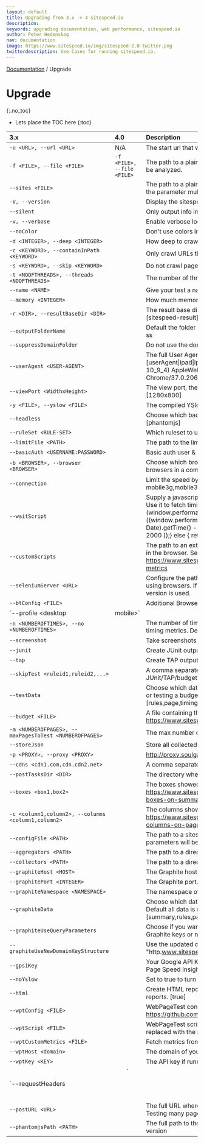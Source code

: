 ```yaml
---
layout: default
title: Upgrading from 3.x -> 4 sitespeed.io
description:
keywords: upgrading documentation, web performance, sitespeed.io
author: Peter Hedenskog
nav: documentation
image: https://www.sitespeed.io/img/sitespeed-2.0-twitter.png
twitterdescription: Use Cases for running sitespeed.io.
---
```

[Documentation]({{site.baseurl}}/documentation/sitespeed.io/) / Upgrade

# Upgrade
{:.no_toc}

* Lets place the TOC here
{:toc}

| 3.x      | 4.0         | Description |
|:------------|:-------------------|:-------------|
| `-u <URL>, --url <URL>` | N/A     | The start url that will be used when crawling. |
| `-f <FILE>, --file <FILE>` | `-f <FILE>, --file <FILE>` | The path to a plain text file with one URL on each row. Each URL will be analyzed. |
| `--sites <FILE>` | | The path to a plain text file with one URL on each row. You can use the parameter multiple times to point out many files |
| `-V, --version` | | Display the sitespeed.io version. |
| `--silent` | | Only output info in the logs, not to the console. |
| `-v, --verbose` | | Enable verbose logging. |
| `--noColor` | | Don't use colors in console output.  [false] |
| `-d <INTEGER>, --deep <INTEGER>` | | How deep to crawl.  [1] |
| `-c <KEYWORD>, --containInPath <KEYWORD>` | | Only crawl URLs that contains this in the path. |
| `-s <KEYWORD>, --skip <KEYWORD>` || Do not crawl pages that contains this in the path. |
| `-t <NOOFTHREADS>, --threads <NOOFTHREADS>` || The number of threads/processes that will analyze pages.  [5] |
| `--name <NAME>` || Give your test a name, it will be added to all HTML pages. |
| `--memory <INTEGER>` || How much memory the Java processed will have (in mb).  [256] |
| `-r <DIR>, --resultBaseDir <DIR>` || The result base directory, the base dir where the result ends up.  [sitespeed-result] |
| `--outputFolderName` || Default the folder name is a date of format yyyy-mm-dd-HH-MM-ss |
| `--suppressDomainFolder` || Do not use the domain folder in the output directory |
| `--userAgent <USER-AGENT>` || The full User Agent string, default is Chrome for MacOSX. [userAgent\|ipad\|iphone].  [Mozilla/5.0 (Macintosh; Intel Mac OS X 10_9_4) AppleWebKit/537.36 (KHTML, like Gecko) Chrome/37.0.2062.120 Safari/537.36] |
| `--viewPort <WidthxHeight>` || The view port, the page viewport size WidthxHeight like 400x300.  [1280x800] |
| `-y <FILE>, --yslow <FILE>` || The compiled YSlow file. Use this if you have your own rules. |
| `--headless` || Choose which backend to use for headless [phantomjs\|slimerjs]  [phantomjs] |
| `--ruleSet <RULE-SET>` || Which ruleset to use.  [sitespeed.io-desktop] |
| `--limitFile <PATH>` || The path to the limit configuration file. |
| `--basicAuth <USERNAME:PASSWORD>` || Basic auth user & password. |
| `-b <BROWSER>, --browser <BROWSER>` || Choose which browser to use to collect timing data. Use multiple browsers in a comma separated list (firefox\|chrome\|headless) |
| `--connection` || Limit the speed by simulating connection types. Choose between mobile3g,mobile3gfast,cable,native  [cable] |
| `--waitScript` || Supply a javascript that decides when a browser run is finished. Use it to fetch timings happening after the loadEventEnd.  [ if (window.performance && window.performance.timing){ return ((window.performance.timing.loadEventEnd > 0) && ((new Date).getTime() - window.performance.timing.loadEventEnd > 2000 ));} else { return true;}] |
| `--customScripts` || The path to an extra script folder with scripts that will be executed in the browser. See https://www.sitespeed.io/documentation/browsers/#custom-metrics |
| `--seleniumServer <URL>` || Configure the path to the Selenium server when fetching timings using browsers. If not configured the supplied NodeJS/Selenium version is used. |
| `--btConfig <FILE>` || Additional BrowserTime JSON configuration as a file |
| `--profile <desktop|mobile>` || Choose between testing for desktop or mobile. Testing for desktop will use desktop rules & user agents and vice verca.  [desktop] |
| `-n <NUMBEROFTIMES>, --no <NUMBEROFTIMES>` || The number of times you should test each URL when fetching timing metrics. Default is 3 times.  [3] |
| `--screenshot` || Take screenshots for each page (using the configured view port). |
| `--junit` || Create JUnit output to the console. |
| `--tap` || Create TAP output to the console. |
| `--skipTest <ruleid1,ruleid2,...>` || A comma separated list of rules to skip when generating JUnit/TAP/budget output. |
| `--testData` || Choose which data to send test when generating TAP/JUnit output or testing a budget. Default is all available [rules,page,timings,wpt,gpsi]  [all] |
| `--budget <FILE>` || A file containing the web perf budget rules. See https://www.sitespeed.io/documentation/performance-budget/ |
| `-m <NUMBEROFPAGES>, --maxPagesToTest <NUMBEROFPAGES>` || The max number of pages to test. Default is no limit. |
| `--storeJson` || Store all collected data as JSON. |
| `-p <PROXY>, --proxy <PROXY>` || http://proxy.soulgalore.com:80 |
| `--cdns <cdn1.com,cdn.cdn2.net>` || A comma separated list of additional CDNs. |
| `--postTasksDir <DIR>` || The directory where you have your extra post tasks. |
| `--boxes <box1,box2>` || The boxes showed on site summary page, see https://www.sitespeed.io/documentation/configuration/#configure-boxes-on-summary-page |
| `-c <column1,column2>, --columns <column1,column2>` || The columns showed on detailed page summary table, see https://www.sitespeed.io/documentation/configuration/#configure-columns-on-pages-page |
| `--configFile <PATH>` || The path to a sitespeed.io config.json file, if it exists all other input parameters will be overridden. |
| `--aggregators <PATH>` || The path to a directory with extra aggregators. |
| `--collectors <PATH>` || The path to a directory with extra collectors. |
| `--graphiteHost <HOST>` || The Graphite host. |
| `--graphitePort <INTEGER>` || The Graphite port.  [2003] |
| `--graphiteNamespace <NAMESPACE>` || The namespace of the data sent to Graphite.  [sitespeed.io] |
| `--graphiteData` || Choose which data to send to Graphite by a comma separated list. Default all data is sent. [summary,rules,pagemetrics,timings,requests,domains]  [all] |
| `--graphiteUseQueryParameters` || Choose if you want to use query paramaters from the URL in the Graphite keys or not |
| `--graphiteUseNewDomainKeyStructure` || Use the updated domain section when sending data to Graphite "http.www.sitespeed.io" to "http.www_sitespeed_io" (issue #651) |
| `--gpsiKey` || Your Google API Key, configure it to also fetch data from Google Page Speed Insights. |
| `--noYslow` || Set to true to turn off collecting metrics using YSlow. |
| `--html` || Create HTML reports. Default to true. Set no-html to disable HTML reports.  [true] |
| `--wptConfig <FILE>` || WebPageTest configuration, see https://github.com/marcelduran/webpagetest-api runTest method 
| `--wptScript <FILE>` || WebPageTest scripting. Every occurance of \{\{\{URL\}\}\} will be replaced with the real URL. |
| `--wptCustomMetrics <FILE>` || Fetch metrics from your page using Javascript |
| `--wptHost <domain>` || The domain of your WebPageTest instance. |
| `--wptKey <KEY>` || The API key if running on webpagetest on the public instances. |
| `--requestHeaders <FILE>|<HEADER>` || Any request headers to use, a file or a header string with JSON form of {"name":"value","name2":"value"}. Not supported for WPT & GPSI. |
| `--postURL <URL>` || The full URL where the result JSON will be sent by POST. Warning: Testing many pages can make the result JSON massive. |
| `--phantomjsPath <PATH>` || The full path to the phantomjs binary, to override the supplied version |

